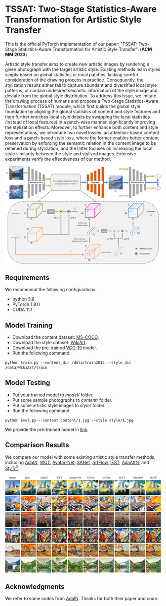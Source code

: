 # TSSAT: Two-Stage Statistics-Aware Transformation for Artistic Style Transfer
This is the official PyTorch implementation of our paper: "TSSAT: Two-Stage Statistics-Aware Transformation for Artistic Style Transfer". (**ACM MM 2023**) 

Artistic style transfer aims to create new artistic images by rendering a given photograph with the target artistic style. Existing methods learn styles simply based on global statistics or local patches, lacking careful consideration of the drawing process in practice. Consequently, the stylization results either fail to capture abundant and diversified local style patterns, or contain undesired semantic information of the style image and deviate from the global style distribution. To address this issue, we imitate the drawing process of humans and propose a Two-Stage Statistics-Aware Transformation (TSSAT) module, which first builds the global style foundation by aligning the global statistics of content and style features and then further enriches local style details by swapping the local statistics (instead of local features) in a patch-wise manner, significantly improving the stylization effects. Moreover, to further enhance both content and style representations, we introduce two novel losses: an attention-based content loss and a patch-based style loss, where the former enables better content preservation by enforcing the semantic relation in the content image to be retained during stylization, and the latter focuses on increasing the local style similarity between the style and stylized images. Extensive experiments verify the effectiveness of our method.

<div align=center>
<img src="https://github.com/HalbertCH/TSSAT/blob/main/figures/overview.jpg" width="900" alt="Pipeline"/><br/>
</div>

## Requirements  
We recommend the following configurations:  
- python 3.8
- PyTorch 1.8.0
- CUDA 11.1

## Model Training  
- Download the content dataset: [MS-COCO](https://cocodataset.org/#download).
- Download the style dataset: [WikiArt](https://www.kaggle.com/c/painter-by-numbers).
- Download the pre-trained [VGG-19](https://drive.google.com/file/d/1r3T-oA7yN-pLT-M-DpQ2XO_-Y2bbJ92e/view?usp=sharing) model.
- Run the following command:
```
python train.py --content_dir /data/train2014 --style_dir /data/WikiArt/train
```

## Model Testing
- Put your trained model to *model/* folder.
- Put some sample photographs to *content/* folder.
- Put some artistic style images to *style/* folder.
- Run the following command:
```
python Eval.py --content content/1.jpg --style style/1.jpg
```
We provide the pre-trained model in [link](https://drive.google.com/file/d/1r3T-oA7yN-pLT-M-DpQ2XO_-Y2bbJ92e/view?usp=sharing). 

## Comparison Results
We compare our model with some existing artistic style transfer methods, including [AdaIN](https://github.com/naoto0804/pytorch-AdaIN), [WCT](https://github.com/eridgd/WCT-TF), [Avatar-Net](https://github.com/LucasSheng/avatar-net), [SANet](https://github.com/GlebBrykin/SANET), [ArtFlow](https://github.com/pkuanjie/ArtFlow), [IEST](https://github.com/HalbertCH/IEContraAST), [AdaAttN](https://github.com/Huage001/AdaAttN), and [StyTr<sup>2](https://github.com/diyiiyiii/StyTR-2).  

![image](https://github.com/HalbertCH/TSSAT/blob/main/figures/comparison.jpg) 

 ## Acknowledgments
We refer to some codes from [AdaIN](https://github.com/naoto0804/pytorch-AdaIN). Thanks for both their paper and code.
